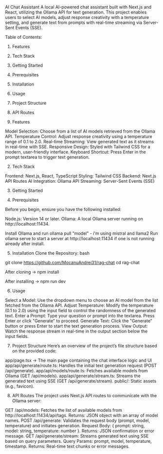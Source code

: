 AI Chat Assistant
A local AI-powered chat assistant built with Next.js and React, utilizing the Ollama API for text generation. This project enables users to select AI models, adjust response creativity with a temperature setting, and generate text from prompts with real-time streaming via Server-Sent Events (SSE).

Table of Contents:

1. Features
2. Tech Stack
3. Getting Started
4. Prerequisites
5. Installation
6. Usage
7. Project Structure
8. API Routes

1. Features

Model Selection: Choose from a list of AI models retrieved from the Ollama API.
Temperature Control: Adjust response creativity using a temperature range of 0.1 to 2.0.
Real-time Streaming: View generated text as it streams in real-time with SSE.
Responsive Design: Styled with Tailwind CSS for a modern, user-friendly interface.
Keyboard Shortcut: Press Enter in the prompt textarea to trigger text generation.

2. Tech Stack

Frontend: Next.js, React, TypeScript
Styling: Tailwind CSS
Backend: Next.js API Routes
AI Integration: Ollama API
Streaming: Server-Sent Events (SSE)

3. Getting Started

4. Prerequisites

Before you begin, ensure you have the following installed:

Node.js: Version 14 or later.
Ollama: A local Ollama server running on http://localhost:11434.

Install Ollama and run ollama pull "model" - i'm using mistral and llama2
Run ollama serve to start a server at http://localhost:11434 if one is not running already after install.

5. Installation
   Clone the Repository:
   bash

git clone https://github.com/MocanuAndrei31/rag-chat
cd rag-chat

After cloning -> npm install

After installing -> npm run dev

6. Usage

Select a Model:
Use the dropdown menu to choose an AI model from the list fetched from the Ollama API.
Adjust Temperature:
Modify the temperature (0.1 to 2.0) using the input field to control the randomness of the generated text.
Enter a Prompt:
Type your question or prompt into the textarea. Press Enter or click "Generate" to proceed.
Generate Text:
Click the "Generate" button or press Enter to start the text generation process.
View Output:
Watch the response stream in real-time in the output section below the input fields.

7. Project Structure
   Here’s an overview of the project’s file structure based on the provided code:

app/page.tsx -> The main page containing the chat interface logic and UI
app/api/generate/route.ts: Handles the initial text generation request (POST /api/generate).
app/api/models/route.ts: Fetches available models from Ollama (GET /api/models).
app/api/generate/stream.ts: Streams the generated text using SSE (GET /api/generate/stream).
public/: Static assets (e.g., favicon).

8. API Routes
   The project uses Next.js API routes to communicate with the Ollama server:

GET /api/models:
Fetches the list of available models from http://localhost:11434/api/tags.
Returns: JSON object with an array of model names.
POST /api/generate:
Validates the request body (prompt, model, temperature) and initiates generation.
Request Body: { prompt: string, model: string, temperature: number }.
Returns: JSON confirmation or error message.
GET /api/generate/stream:
Streams generated text using SSE based on query parameters.
Query Params: prompt, model, temperature, timestamp.
Returns: Real-time text chunks or error messages.
